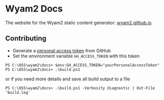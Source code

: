 # Wyam2 Docs
The website for the Wyam2 static content generator: [wyam2.github.io](http://wyam2.github.io)

## Contributing
* Generate a [personal access token](https://help.github.com/articles/creating-a-personal-access-token-for-the-command-line/) from GitHub
* Set the environment variable `GH_ACCESS_TOKEN` with this token

```
PS C:\OSS\wyam2\docs> $env:GH_ACCESS_TOKEN="yourPersonalAccessToken"
PS C:\OSS\wyam2\docs> .\build.ps1
```
or if you need more details and save all build output to a file
```
PS C:\OSS\wyam2\docs> .\build.ps1 -Verbosity diagnostic | Out-File 'build.log'
```